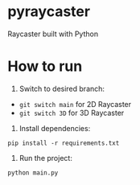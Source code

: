 # pyraycaster
Raycaster built with Python

# How to run

1. Switch to desired branch:

* `git switch main` for 2D Raycaster
* `git switch 3D` for 3D Raycaster

1. Install dependencies:

`pip install -r requirements.txt`

1. Run the project:

`python main.py`
